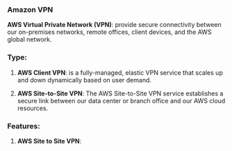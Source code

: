 ### Amazon VPN

**AWS Virtual Private Network (VPN)**: provide secure connectivity between our on-premises networks, remote offices, client devices, and the AWS global network.

### Type:

1. **AWS Client VPN**: is a fully-managed, elastic VPN service that scales up and down dynamically based on user demand.

2. **AWS Site-to-Site VPN**: The AWS Site-to-Site VPN service establishes a secure link between our data center or branch office and our AWS cloud resources.

### Features: 

1. **AWS Site to Site VPN**: 
